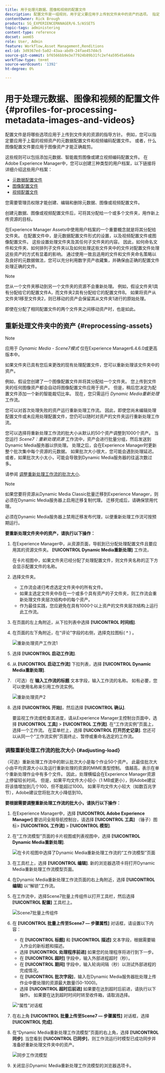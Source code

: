 ```yaml
---
title: 用于处理元数据、图像和视频的配置文件
description: 配置文件是一组规则，用于定义要应用于上传到文件夹中的资产的选项。 指定要应用于所上传视频资产的元数据配置文件和视频编码配置文件。 对于图像资产，您还可以指定要应用于图像资产的成像配置文件，以正确裁剪它们。
contentOwner: Rick Brough
products: SG_EXPERIENCEMANAGER/6.5/ASSETS
topic-tags: administering
content-type: reference
docset: aem65
role: User, Admin
feature: Workflow,Asset Management,Renditions
exl-id: 3d9367ed-5a02-43aa-abd9-24fae457d4c5
source-git-commit: bf6566bb9e3e77924b89b31fc2ef4a59545a66da
workflow-type: tm+mt
source-wordcount: '1392'
ht-degree: 0%

---
```


# 用于处理元数据、图像和视频的配置文件{#profiles-for-processing-metadata-images-and-videos}

配置文件是将哪些选项应用于上传到文件夹的资源的指导方针。 例如，您可以指定要应用于上载的视频资产的元数据配置文件和视频编码配置文件。 或者，什么图像配置文件要应用于图像资产才能正确裁剪。

这些规则可以包括添加元数据、智能裁剪图像或建立视频编码配置文件。 在Adobe Experience Manager中，您可以创建三种类型的用户档案，以下链接将详细介绍这些用户档案：

* [元数据配置文件](/help/assets/metadata-config.md#metadata-profiles)
* [图像配置文件](/help/assets/image-profiles.md)
* [视频配置文件](/help/assets/video-profiles.md)

您需要管理员权限才能创建、编辑和删除元数据、图像或视频配置文件。

创建元数据、图像或视频配置文件后，可将其分配给一个或多个文件夹，用作新上传资源的目标。

在Experience Manager Assets中使用用户档案的一个重要概念就是将其分配给文件夹。 在配置文件中，是元数据配置文件形式的设置，以及视频配置文件或图像配置文件。 这些设置处理文件夹及其任何子文件夹的内容。 因此，如何命名文件和文件夹、如何排列子文件夹以及如何处理这些文件夹中的文件对配置文件处理这些资产的方式有显着的影响。
通过使用一致且适用的文件和文件夹命名策略以及良好的元数据做法，您可以充分利用数字资产收藏集，并确保由正确的配置文件处理正确的文件。

>[!NOTE]
>
>您从一个文件夹移动到另一个文件夹的资源不会重新处理。 例如，假设文件夹1具有分配给它的配置文件A，而文件夹2具有分配给它的配置文件B。 如果将资产从文件夹1移至文件夹2，则已移动的资产会保留其从文件夹1进行的原始处理。
>
>即使在分配了相同配置文件的两个文件夹之间移动资产时，也是如此。

## 重新处理文件夹中的资产 {#reprocessing-assets}

>[!NOTE]
>
>应用于 *Dynamic Media - Scene7模式* 仅在Experience Manager6.4.6.0或更高版本中。

如果文件夹已具有您后来更改的现有处理配置文件，您可以重新处理该文件夹中的资产。

例如，假设您创建了一个图像配置文件并将其分配给一个文件夹。 您上传到文件夹的任何图像资产都会自动将图像配置文件应用于资产。 但是，稍后您决定为配置文件添加一个新的智能裁切比率。 现在，您只需运行 *Dynamic Media重新处理* <!-- *Scene7: Reprocess Assets* --> 工作流。

您可以对首次处理失败的资产运行重新处理工作流。 因此，即使您尚未编辑处理配置文件或未应用处理配置文件，您仍可以随时对资产的文件夹运行重新处理工作流。

您可以选择将重新处理工作流的批大小从默认的50个资产调整到1000个资产。 当您运行 _Scene7：重新处理资源_ 工作流中，资产会进行批量分组，然后发送到Dynamic Media服务器以供处理。 处理之后，会在Experience Manager时更新整个批次集中每个资源的元数据。 如果批次大小很大，您可能会遇到处理延迟。 或者，如果批次大小太小，可能会导致到Dynamic Media服务器的往返次数过多。

请参阅 [调整重新处理工作流的批次大小](#adjusting-load).

>[!NOTE]
>
>如果您要将资源从Dynamic Media Classic批量迁移到Experience Manager，则必须在Dynamic Media服务器上启用迁移复制代理。 迁移完成后，请确保禁用代理。
>
>必须在Dynamic Media服务器上禁用迁移发布代理，以便重新处理工作流可按预期运行。

<!-- Batch size is the number of assets that are amalgamated into a single IPS (Dynamic Media's Image Production System) job. When you run the Dynamic Media Reprocess workflow, the job is triggered on IPS. The number of IPS jobs that are triggered is based on the total number of assets in the folder, divided by the batch size. For example, suppose you had a folder with 150 assets and a batch size of 50. In this case, three IPS jobs are triggered. The assets are updated when the entire batch size (50 in our example) is processed in IPS. The job then moves onto the next IPS job, and so on, until complete. If you increase the batch size, you may notice a longer delay with assets getting updated. -->

**要重新处理文件夹中的资产，请执行以下操作：**

1. 在Experience Manager中，从资源页面，导航到已分配处理配置文件且要应用其的资源文件夹。 **[!UICONTROL Dynamic Media重新处理]** 工作流，

   在卡片视图中，如果文件夹已经分配了处理配置文件，则文件夹名称的正下方会显示配置文件的名称。

1. 选择文件夹。

   * 工作流会递归考虑选定文件夹中的所有文件。
   * 如果主选定文件夹中存在一个或多个具有资产的子文件夹，则工作流会重新处理文件夹层次结构中的每个资产。
   * 作为最佳实践，您应避免在具有1000个以上资产的文件夹层次结构上运行此工作流。

1. 在页面的左上角附近，从下拉列表中选择 **[!UICONTROL 时间线]**.
1. 在页面的左下角附近，在“评论”字段的右侧，选择克拉图标( **^** ) 。

   ![重新处理资产工作流1](/help/assets/assets/reprocess-assets1.png)

1. 选择 **[!UICONTROL 启动工作流]**.
1. 从 **[!UICONTROL 启动工作流]** 下拉列表，选择 **[!UICONTROL Dynamic Media重新处理]**.
1. （可选）在 **输入工作流的标题** 文本字段，输入工作流的名称。 如有必要，您可以使用名称来引用工作流实例。

   ![重新处理资产2](/help/assets/assets/reprocess-assets2.png)

1. 选择 **[!UICONTROL 开始]**，然后选择 **[!UICONTROL 确认]**.

   要监视工作流或检查其进度，请从Experience Manager主控制台页面中，选择 **[!UICONTROL 工具]** > **[!UICONTROL 工作流]**. 在“工作流实例”页面上，选择一个工作流。 在菜单栏上，选择 **[!UICONTROL 打开历史记录]**. 您还可以从同一个“工作流实例”页面终止、暂停或重命名选定的工作流。

### 调整重新处理工作流的批次大小 {#adjusting-load}

（可选）重新处理工作流中的默认批次大小是每个作业50个资产。 此最佳批次大小由平均资源大小以及运行重新处理的资源的MIME类型控制。 值越高，表示在单个重新处理作业中有多个文件。 因此，处理横幅会在Experience Manager资源上停留较长时间。 但是，如果平均文件大小较小（1 MB或更小），则Adobe建议将该值增加到几个100，但不能超过1000。 如果平均文件大小较大（如数百兆字节），Adobe建议您将批次大小降低到10。

**要根据需要调整重新处理工作流的批大小，请执行以下操作：**

1. 在Experience Manager中，选择 **[!UICONTROL Adobe Experience Manager]** 要访问全局导航控制台，请选择 **[!UICONTROL 工具]** （锤子）图标> **[!UICONTROL 工作流]** > **[!UICONTROL 模型]**.
1. 在“工作流模型”页面的卡片视图或列表视图中，选择 **[!UICONTROL Dynamic Media重新处理]**.

   ![在卡片视图中选择了Dynamic Media重新处理工作流的“工作流模型”页面](/help/assets/assets-dm/reprocess-assets7.png)

1. 在工具栏上，选择 **[!UICONTROL 编辑]**. 新的浏览器选项卡将打开Dynamic Media重新处理工作流模型页面。
1. 在Dynamic Media重新处理工作流页面的右上角附近，选择 **[!UICONTROL 编辑]** 以“解锁”工作流。
1. 在工作流中，选择Scene7批量上传组件以打开工具栏，然后选择 **[!UICONTROL 配置]** 工具栏上。

   ![Scene7批量上传组件](/help/assets/assets-dm/reprocess-assets8.png)

1. 在 **[!UICONTROL 批量上传至Scene7 — 步骤属性]** 对话框，请设置以下内容：
   * 在 **[!UICONTROL 标题]** 和 **[!UICONTROL 描述]** 文本字段，根据需要输入作业的新标题和描述。
   * 选择 **[!UICONTROL 处理程序前进]** 如果您的处理程序将进行到下一步。
   * 在 **[!UICONTROL 超时]** 字段中，输入外部进程超时（秒）。
   * 在 **[!UICONTROL 期间]** 字段中，输入轮询间隔（秒）以测试外部进程的完成情况。
   * 在 **[!UICONTROL 批次字段]**，输入在Dynamic Media服务器批处理上传作业中要处理的资源最大数量(50-1000)。
   * 选择 **[!UICONTROL 超时后前进]** 如果要在达到超时后前进，请执行以下操作。 如果要在达到超时时间时转至收件箱，请取消选择。

   ![“属性”对话框](/help/assets/assets-dm/reprocess-assets3.png)

1. 在右上角 **[!UICONTROL 批量上传至Scene7 — 步骤属性]** 对话框，选择 **[!UICONTROL 完成]**.

1. 在“Dynamic Media重新处理工作流模型”页面的右上角，选择 **[!UICONTROL 同步]**. 当您看到 **[!UICONTROL 已同步]**，则工作流运行时模型已成功同步并准备好重新处理文件夹中的资产。

   ![同步工作流模型](/help/assets/assets-dm/reprocess-assets1.png)

1. 关闭显示Dynamic Media重新处理工作流模型的浏览器选项卡。

<!--1. Return to the browser tab that has the open Workflow Models page, then press **Esc** to exit the selection.
1. In the upper-left corner of the page, select **[!UICONTROL Adobe Experience Manager]** to access the global navigation console, then select the **[!UICONTROL Tools]** (hammer) icon > **[!UICONTROL General > CRXDE Lite]**.
1. In the folder tree on the left side of the CRXDE Lite page, navigate to the following location:

   `/conf/global/settings/workflow/models/scene7_reprocess_assets/jcr:content/flow/reprocess/metaData`

   ![CRXDE Lite](/help/assets/assets/workflow-models9.png)

1. On the right side of the CRXDE Lite page, in the lower portion, enter the following name, type, and value in its respective field:
    * **[!UICONTROL Name]**: `reprocess-batch-size`
    * **[!UICONTROL Type]**: `Long`
    * **[!UICONTROL Value]**: enter a default value (50-1000) for the batch size
1. In the lower-right corner, select **[!UICONTROL Add]**. The new property appears as the following:

    ![Saving the new property](/help/assets/assets/workflow-models10.png)

1. On the menu bar of the CRXDE Lite page, select **[!UICONTROL Save All]**.
1. In the upper-left corner of the page, select **[!UICONTROL CRXDE Lite]** to return to the main Experience Manager console
1. Repeat steps 1-7 to re-synchronize the new batch size to the Dynamic Media Reprocess workflow model.-->
